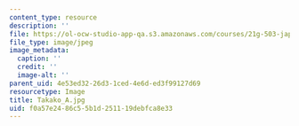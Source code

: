```yaml
---
content_type: resource
description: ''
file: https://ol-ocw-studio-app-qa.s3.amazonaws.com/courses/21g-503-japanese-iii-fall-2019/f0a57e2486c55b1d251119debfca8e33_Takako_A.jpg
file_type: image/jpeg
image_metadata:
  caption: ''
  credit: ''
  image-alt: ''
parent_uid: 4e53ed32-26d3-1ced-4e6d-ed3f99127d69
resourcetype: Image
title: Takako_A.jpg
uid: f0a57e24-86c5-5b1d-2511-19debfca8e33
---
```

